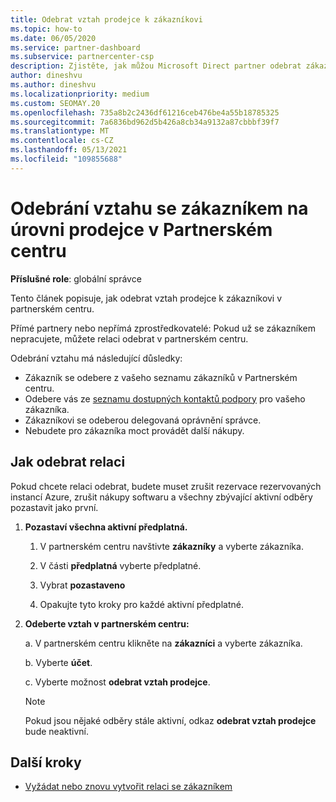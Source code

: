 ```yaml
---
title: Odebrat vztah prodejce k zákazníkovi
ms.topic: how-to
ms.date: 06/05/2020
ms.service: partner-dashboard
ms.subservice: partnercenter-csp
description: Zjistěte, jak můžou Microsoft Direct partner odebrat zákazníky ze svého seznamu, odebrat oprávnění delegovaného správce a přestat podporovat nebo kupovat zákazníky.
author: dineshvu
ms.author: dineshvu
ms.localizationpriority: medium
ms.custom: SEOMAY.20
ms.openlocfilehash: 735a8b2c2436df61216ceb476be4a55b18785325
ms.sourcegitcommit: 7a6836bd962d5b426a8cb34a9132a87cbbbf39f7
ms.translationtype: MT
ms.contentlocale: cs-CZ
ms.lasthandoff: 05/13/2021
ms.locfileid: "109855688"
---
```

# <a name="how-to-remove-a-reseller-relationship-with-a-customer-in-partner-center"></a>Odebrání vztahu se zákazníkem na úrovni prodejce v Partnerském centru

**Příslušné role**: globální správce

Tento článek popisuje, jak odebrat vztah prodejce k zákazníkovi v partnerském centru.

Přímé partnery nebo nepřímá zprostředkovatelé: Pokud už se zákazníkem nepracujete, můžete relaci odebrat v partnerském centru.

Odebrání vztahu má následující důsledky:

- Zákazník se odebere z vašeho seznamu zákazníků v Partnerském centru.
- Odebere vás ze [seznamu dostupných kontaktů podpory](assign-support-contacts.md) pro vašeho zákazníka.
- Zákazníkovi se odeberou delegovaná oprávnění správce.
- Nebudete pro zákazníka moct provádět další nákupy.

## <a name="how-to-remove-a-relationship"></a>Jak odebrat relaci

Pokud chcete relaci odebrat, budete muset zrušit rezervace rezervovaných instancí Azure, zrušit nákupy softwaru a všechny zbývající aktivní odběry pozastavit jako první.

1. **Pozastaví všechna aktivní předplatná.**

   1. V partnerském centru navštivte **zákazníky** a vyberte zákazníka.

   2. V části **předplatná** vyberte předplatné.

   3. Vybrat **pozastaveno**

   4. Opakujte tyto kroky pro každé aktivní předplatné.

2. **Odeberte vztah v partnerském centru:**

   a. V partnerském centru klikněte na **zákazníci** a vyberte zákazníka.

   b. Vyberte **účet**.

   c. Vyberte možnost **odebrat vztah prodejce**.

   > [!NOTE]
   > Pokud jsou nějaké odběry stále aktivní, odkaz **odebrat vztah prodejce** bude neaktivní.

## <a name="next-steps"></a>Další kroky

- [Vyžádat nebo znovu vytvořit relaci se zákazníkem](request-a-relationship-with-a-customer.md)
